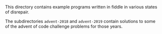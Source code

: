 This directory contains example programs written in fiddle in various
states of disrepair.

The subdirectories `advent-2018` and `advent-2019` contain solutions
to some of the advent of code challenge problems for those years.
